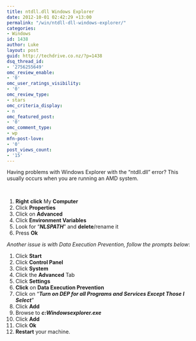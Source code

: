 ```yaml
---
title: ntdll.dll Windows Explorer
date: 2012-10-01 02:42:29 +13:00
permalink: "/win/ntdll-dll-windows-explorer/"
categories:
- Windows
id: 1438
author: Luke
layout: post
guid: http://techdrive.co.nz/?p=1438
dsq_thread_id:
- '2756255649'
omc_review_enable:
- '0'
omc_user_ratings_visibility:
- '0'
omc_review_type:
- stars
omc_criteria_display:
- n
omc_featured_post:
- '0'
omc_comment_type:
- wp
mfn-post-love:
- '0'
post_views_count:
- '15'
---
```


Having problems with Windows Explorer with the “ntdll.dll” error? This usually occurs when you are running an AMD system.

&nbsp;

<ol start="1">
  <li>
    <strong>Right</strong> <strong>click</strong> My <strong>Computer</strong>
  </li>
  <li>
    Click <strong>Properties</strong>
  </li>
  <li>
    Click on <strong>Advanced</strong>
  </li>
  <li>
    Click <strong>Environment Variables</strong>
  </li>
  <li>
    Look for “<strong><em>NLSPATH</em></strong>” and <strong>delete</strong>/rename it
  </li>
  <li>
    Press <strong>Ok</strong>
  </li>
</ol>

_Another issue is with Data Execution Prevention, follow the prompts below_:

<ol start="1">
  <li>
    Click <strong>Start</strong>
  </li>
  <li>
    Click <strong>Control Panel</strong>
  </li>
  <li>
    Click <strong>System</strong>
  </li>
  <li>
    Click the <strong>Advanced</strong> Tab
  </li>
  <li>
    Click <strong>Settings</strong>
  </li>
  <li>
    <strong>Click</strong> on <strong>Data Execution Prevention</strong>
  </li>
  <li>
    Click on “<strong><em>Turn on DEP for all Programs and Services Except Those I Select</em></strong>”
  </li>
  <li>
    Click <strong>Add</strong>
  </li>
  <li>
    Browse to <strong><em>c:Windowsexplorer.exe</em></strong>
  </li>
  <li>
    Click <strong>Add</strong>
  </li>
  <li>
    Click <strong>Ok</strong>
  </li>
  <li>
    <strong>Restart</strong> your machine.
  </li>
</ol>